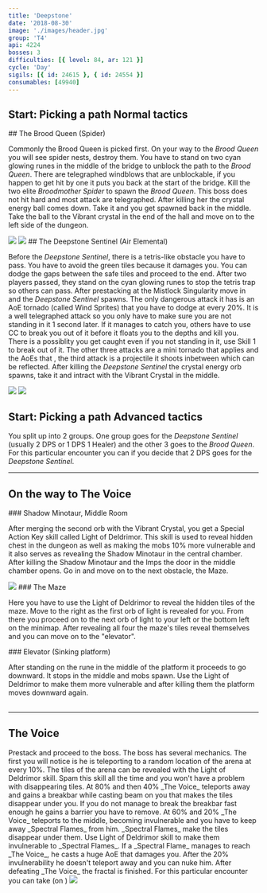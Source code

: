 ```yaml
---
title: 'Deepstone'
date: '2018-08-30'
image: './images/header.jpg'
group: 'T4'
api: 4224
bosses: 3
difficulties: [{ level: 84, ar: 121 }]
cycle: 'Day'
sigils: [{ id: 24615 }, { id: 24554 }]
consumables: [49940]
---
```


## Start: Picking a path <Label>Normal tactics</Label>

<Grid>
<GridItem sm="12"> 
## The Brood Queen (Spider)

Commonly the Brood Queen is picked first. On your way to the _Brood Queen_ you will see spider nests, destroy them. You have to stand on two cyan glowing runes in the middle of the bridge to unblock the path to the _Brood Queen_. There are telegraphed windblows that are unblockable, if you happen to get hit by one it puts you back at the start of the bridge. Kill the two elite _Broodmother Spider_ to spawn the _Brood Queen_. This boss does not hit hard and most attack are telegraphed. After killing her the crystal energy ball comes down. Take it and you get spawned back in the middle. Take the ball to the Vibrant crystal in the end of the hall and move on to the left side of the dungeon.
</GridItem>

<GridItem sm="6">
<Image src="./images/windy_bridge.jpg" caption="The Bridge"/>
</GridItem> 
<GridItem sm="6">  
<Image src="./images/the_brood_queen.jpg" caption="The Brood Queen"/>
</GridItem>

<GridItem sm="12"> 
## The Deepstone Sentinel (Air Elemental)

Before the _Deepstone Sentinel_, there is a tetris-like obstacle you have to pass. You have to avoid the green tiles because it damages you. You can dodge the gaps between the safe tiles and proceed to the end. After two players passed, they stand on the cyan glowing runes to stop the tetris trap so others can pass. After prestacking <Boon name="might"/> at the Mistlock Singularity move in and the _Deepstone Sentinel_ spawns. The only dangerous attack it has is an AoE tornado (called Wind Sprites) that you have to dodge at every 20%. It is a well telegraphed attack so you only have to make sure you are not standing in it 1 second later. If it manages to catch you, others have to use CC to break you out of it before it floats you to the depths and kill you. There is a possiblity you get caught even if you not standing in it, use Skill 1 to break out of it. The other three attacks are a mini tornado that applies <Condition name="chilled"/> and the AoEs that <Control name="daze"/>, the third attack is a projectile it shoots inbetween which can be reflected. After killing the _Deepstone Sentinel_ the crystal energy orb spawns, take it and intract with the Vibrant Crystal in the middle.
</GridItem>

<GridItem sm="6">
<Image src="./images/maze.jpg" caption="The Tetris / Green Tiles"/>
</GridItem> 
<GridItem sm="6">   
<Image src="./images/deepstone_sentinel.jpg" caption="The Deepstone Sentinel"/>
</GridItem>

</Grid>

<Grid>
<GridItem sm="6">
  
## Start: Picking a path <Label>Advanced tactics</Label>

You split up into 2 groups. One group goes for the _Deepstone Sentinel_ (usually 2 DPS or 1 DPS 1 Healer) and the other 3 goes to the _Brood Queen_.
</GridItem>
<GridItem sm="5">
<Tabs>
<Tab specialization="tempest">
For this particular encounter you can <Specialization name="Tempest"/> if you decide that 2 DPS goes for the _Deepstone Sentinel_.
</Tab>
</Tabs>
</GridItem>  
</Grid>

---

## On the way to The Voice

<Grid>
<GridItem sm="8">
### Shadow Minotaur, Middle Room
    
After merging the second orb with the Vibrant Crystal, you get a Special Action Key skill called Light of Deldrimor. This skill is used to reveal hidden chest in the dungeon as well as making the mobs 10% more vulnerable and it also serves as revealing the Shadow Minotaur in the central chamber. After killing the Shadow Minotaur and the Imps the door in the middle chamber opens. Go in and move on to the next obstacle, the Maze.
</GridItem>

<GridItem sm="7">
<Image src="./images/disappearing_tiles.jpg" caption="The Maze"/>
</GridItem>

<GridItem sm="5">  
### The Maze
  
Here you have to use the Light of Deldrimor to reveal the hidden tiles of the maze. Move to the right as the first orb of light is revealed for you. From there you proceed on to the next orb of light to your left or the bottom left on the minimap. After revealing all four the maze's tiles reveal themselves and you can move on to the "elevator".
</GridItem>
  
<GridItem sm="8"> 
### Elevator (Sinking platform)

After standing on the rune in the middle of the platform it proceeds to go downward. It stops in the middle and mobs spawn. Use the Light of Deldrimor to make them more vulnerable and after killing them the platform moves downward again.  
</GridItem>  
</Grid>

---

## The Voice

<Grid>
<GridItem sm="8">
Prestack <Boon name="might"/> and proceed to the boss. The boss has several mechanics. The first you will notice is he is teleporting to a random location of the arena at every 10%. The tiles of the arena can be revealed with the Light of Deldrimor skill. Spam this skill all the time and you won't have a problem with disappearing tiles. At 80% and then 40% _The Voice_ teleports away and gains a breakbar while casting beam on you that makes the tiles disappear under you. If you do not manage to break the breakbar fast enough he gains a barrier you have to remove. At 60% and 20% _The Voice_ teleports to the middle, becoming invulnerable and you have to keep away _Spectral Flames_ from him. _Spectral Flames_ make the tiles disappear under them. Use Light of Deldrimor skill to make them invulnerable to _Spectral Flames_. If a _Spectral Flame_ manages to reach _The Voice_, he casts a huge AoE that damages you. After the 20% invulnerability he doesn't teleport away and you can nuke him. After defeating _The Voice_ the fractal is finished.
</GridItem>

<GridItem sm="4">
<Tabs>
<Tab specialization="weaver">
For this particular encounter you can take <Skill name="Glyph of Elementals" profession="Elementalist"/> (on <Skill name="Fire Attunement" profession="Elementalist"  disableText/>)
</Tab>
</Tabs>
</GridItem>
</Grid>

<Image src="./images/the_voice.jpg" caption="The Voice"/>

